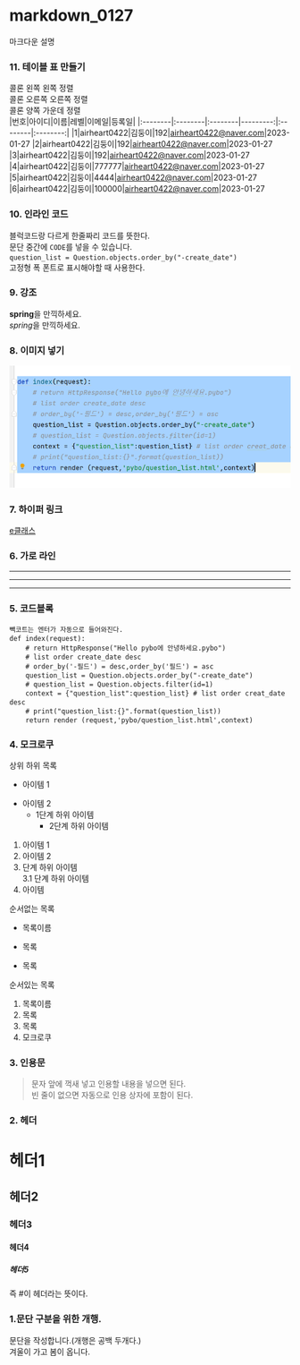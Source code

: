 # markdown_0127
마크다운 설명


### 11. 테이블 표 만들기
콜론 왼쪽 왼쪽 정렬  
콜론 오른쪽 오른쪽 정렬  
콜론 양쪽 가운데 정렬  
|번호|아이디|이름|레벨|이메일|등록일|
|:--------|:--------|:--------|---------:|:--------|:--------:|
|1|airheart0422|김둥이|192|airheart0422@naver.com|2023-01-27
|2|airheart0422|김둥이|192|airheart0422@naver.com|2023-01-27
|3|airheart0422|김둥이|192|airheart0422@naver.com|2023-01-27
|4|airheart0422|김둥이|777777|airheart0422@naver.com|2023-01-27
|5|airheart0422|김둥이|4444|airheart0422@naver.com|2023-01-27
|6|airheart0422|김둥이|100000|airheart0422@naver.com|2023-01-27


### 10. 인라인 코드
블럭코드랑 다르게 한줄짜리 코드를 뜻한다.  
문단 중간에 `CODE`를 넣을 수 있습니다.  
`question_list = Question.objects.order_by("-create_date")`  
고정형 폭 폰트로 표시해야할 때 사용한다.


### 9. 강조
**spring**을 만끽하세요.  
*spring*을 만끽하세요.

### 8. 이미지 넣기
![파이참](https://github.com/kimyusuk/markdown_0127/blob/main/%EB%A7%88%ED%81%AC%EC%88%98%EC%97%85/%EC%BA%A1%EC%B2%98.PNG "파이참 설명 / 파이참 툴팁")


### 7. 하이퍼 링크
[e클래스](https://cafe.daum.net/pcwk "e 클래스의 cafe 입니다.")


### 6. 가로 라인
---
***
-----

### 5. 코드블록
```
빽코트는 엔터가 자동으로 들어와진다.
def index(request):
    # return HttpResponse("Hello pybo에 안녕하세요.pybo")
    # list order create_date desc
    # order_by('-필드') = desc,order_by('필드') = asc
    question_list = Question.objects.order_by("-create_date")
    # question_list = Question.objects.filter(id=1)
    context = {"question_list":question_list} # list order creat_date desc
    # print("question_list:{}".format(question_list))
    return render (request,'pybo/question_list.html',context)
```

### 4. 모크로쿠
상위 하위 목록  
- 아이템 1  
+ 아이템 2  
  - 1단계 하위 아이템  
    * 2단계 하위 아이템  

1. 아이템 1  
2. 아이템 2  
  9. 단계 하위 아이템  
    3.1 단계 하위 아이템  
5. 아이템 


순서없는 목록  
* 목록이름
- 목록
+ 목록

순서있는 목록  
1. 목록이름
2. 목록
3. 목록
4. 모크로쿠

### 3. 인용문
> 문자 앞에 꺽새 넣고 인용할 내용을 넣으면 된다.  
> 빈 줄이 없으면 자동으로 인용 상자에 포함이 된다. 

### 2. 헤더
# 헤더1
## 헤더2
### 헤더3
#### 헤더4
##### 헤더5
즉 #이 헤더라는 뜻이다.


### 1.문단 구분을 위한 개행.
문단을 작성합니다.(개행은 공백 두개다.)  
겨울이 가고 봄이 옵니다.
